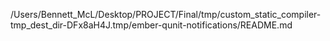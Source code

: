 /Users/Bennett_McL/Desktop/PROJECT/Final/tmp/custom_static_compiler-tmp_dest_dir-DFx8aH4J.tmp/ember-qunit-notifications/README.md